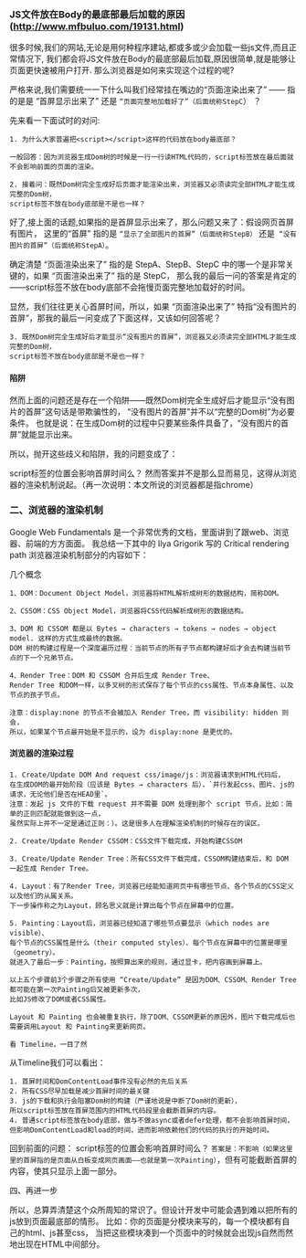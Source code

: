 ### JS文件放在Body的最底部最后加载的原因(http://www.mfbuluo.com/19131.html)
很多时候,我们的网站,无论是用何种程序建站,都或多或少会加载一些js文件,而且正常情况下,
我们都会将JS文件放在Body的最底部最后加载,原因很简单,就是能够让页面更快速被用户打开.
那么浏览器是如何来实现这个过程的呢?


严格来说,我们需要统一一下什么叫我们经常挂在嘴边的“页面渲染出来了” —— 
指的是是 “首屏显示出来了” 还是 `“页面完整地加载好了”（后面统称StepC`） ？

先来看一下面试时的对问:
```
1. 为什么大家普遍把<script></script>这样的代码放在body最底部？

一般回答：因为浏览器生成Dom树的时候是一行一行读HTML代码的，script标签放在最后面就不会影响前面的页面的渲染。

2. 接着问：既然Dom树完全生成好后页面才能渲染出来，浏览器又必须读完全部HTML才能生成完整的Dom树，
script标签不放在body底部是不是也一样？
```

好了,接上面的话题,如果指的是首屏显示出来了，那么问题又来了：假设网页首屏有图片，
这里的“首屏” 指的是 `“显示了全部图片的首屏”（后面统称StepB）` 还是` “没有图片的首屏”（后面统称StepA）`。

确定清楚 “页面渲染出来了” 指的是 StepA、StepB、StepC 中的哪一个是非常关键的，如果 “页面渲染出来了” 指的是 StepC，
那么我的最后一问的答案是肯定的——script标签不放在body底部不会拖慢页面完整地加载好的时间。

显然，我们往往更关心首屏时间，所以，如果 “页面渲染出来了” 特指“没有图片的首屏”，那我的最后一问变成了下面这样，又该如何回答呢？

```
3. 既然Dom树完全生成好后才能显示“没有图片的首屏”，浏览器又必须读完全部HTML才能生成完整的Dom树，
script标签不放在body底部是不是也一样？
```


#### 陷阱
然而上面的问题还是存在一个陷阱——既然Dom树完全生成好后才能显示“没有图片的首屏”这句话是带欺骗性的，
“没有图片的首屏”并不以“完整的Dom树”为必要条件。
也就是说：在生成Dom树的过程中只要某些条件具备了，“没有图片的首屏”就能显示出来。

所以，抛开这些歧义和陷阱，我的问题变成了：

script标签的位置会影响首屏时间么？
然而答案并不是那么显而易见，这得从浏览器的渲染机制说起。（再一次说明：本文所说的浏览器都是指chrome）

### 二、浏览器的渲染机制
Google Web Fundamentals 是一个非常优秀的文档，里面讲到了跟web、浏览器、前端的方方面面。
我总结一下其中的 Ilya Grigorik 写的 Critical rendering path 浏览器渲染机制部分的内容如下：

几个概念
```
1、DOM：Document Object Model，浏览器将HTML解析成树形的数据结构，简称DOM。

2、CSSOM：CSS Object Model，浏览器将CSS代码解析成树形的数据结构。

3、DOM 和 CSSOM 都是以 Bytes → characters → tokens → nodes → object model. 这样的方式生成最终的数据。
DOM 树的构建过程是一个深度遍历过程：当前节点的所有子节点都构建好后才会去构建当前节点的下一个兄弟节点。

4、Render Tree：DOM 和 CSSOM 合并后生成 Render Tree、
Render Tree 和DOM一样，以多叉树的形式保存了每个节点的css属性、节点本身属性、以及节点的孩子节点。

注意：display:none 的节点不会被加入 Render Tree，而 visibility: hidden 则会，
所以，如果某个节点最开始是不显示的，设为 display:none 是更优的。
```

#### 浏览器的渲染过程
```
1. Create/Update DOM And request css/image/js：浏览器请求到HTML代码后，
在生成DOM的最开始阶段（应该是 Bytes → characters 后），`并行发起css、图片、js的请求，无论他们是否在HEAD里`。
注意：发起 js 文件的下载 request 并不需要 DOM 处理到那个 script 节点，比如：简单的正则匹配就能做到这一点，
虽然实际上并不一定是通过正则：）。这是很多人在理解渲染机制的时候存在的误区。

2. Create/Update Render CSSOM：CSS文件下载完成，开始构建CSSOM

3. Create/Update Render Tree：所有CSS文件下载完成，CSSOM构建结束后，和 DOM 一起生成 Render Tree。

4. Layout：有了Render Tree，浏览器已经能知道网页中有哪些节点、各个节点的CSS定义以及他们的从属关系。
下一步操作称之为Layout，顾名思义就是计算出每个节点在屏幕中的位置。

5. Painting：Layout后，浏览器已经知道了哪些节点要显示（which nodes are visible）、
每个节点的CSS属性是什么（their computed styles）、每个节点在屏幕中的位置是哪里（geometry）。
就进入了最后一步：Painting，按照算出来的规则，通过显卡，把内容画到屏幕上。

以上五个步骤前3个步骤之所有使用 “Create/Update” 是因为DOM、CSSOM、Render Tree都可能在第一次Painting后又被更新多次，
比如JS修改了DOM或者CSS属性。

Layout 和 Painting 也会被重复执行，除了DOM、CSSOM更新的原因外，图片下载完成后也需要调用Layout 和 Painting来更新网页。

看 Timeline，一目了然
```


从Timeline我们可以看出：
```
1. 首屏时间和DomContentLoad事件没有必然的先后关系
2. 所有CSS尽早加载是减少首屏时间的最关键
3. js的下载和执行会阻塞Dom树的构建（严谨地说是中断了Dom树的更新），
所以script标签放在首屏范围内的HTML代码段里会截断首屏的内容。
4. 普通script标签放在body底部，做与不做async或者defer处理，都不会影响首屏时间，
但影响DomContentLoad和load的时间，进而影响依赖他们的代码的执行的开始时间。
```

回到前面的问题：
script标签的位置会影响首屏时间么？
`答案是：不影响（如果这里里的首屏指的是页面从白板变成网页画面——也就是第一次Painting）`，但有可能截断首屏的内容，使其只显示上面一部分。

四、再进一步

所以，总算弄清楚这个众所周知的常识了。但设计开发中可能会遇到难以把所有的js放到页面最底部的情形。
比如：你的页面是分模块来写的，每一个模块都有自己的html、js甚至css，
当把这些模块凑到一个页面中的时候就会出现js自然而然地出现在HTML中间部分。
